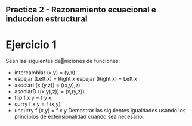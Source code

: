 ## Practica 2 - Razonamiento ecuacional e induccion estructural
# Ejercicio 1
Sean las siguientes deniciones de funciones:
- intercambiar (x,y) = (y,x)
- espejar (Left x) = Right x
  espejar (Right x) = Left x
- asociarI (x,(y,z)) = ((x,y),z)
- asociarD ((x,y),z)) = (x,(y,z))
- flip f x y = f y x
- curry f x y = f (x,y)
- uncurry f (x,y) = f x y
Demostrar las siguientes igualdades usando los principios de extensionalidad cuando sea necesario.
